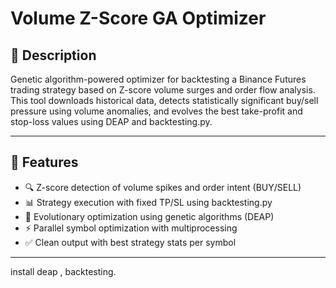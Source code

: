 # Volume Z-Score GA Optimizer

## 📌 Description

Genetic algorithm-powered optimizer for backtesting a Binance Futures trading strategy based on Z-score volume surges and order flow analysis. This tool downloads historical data, detects statistically significant buy/sell pressure using volume anomalies, and evolves the best take-profit and stop-loss values using DEAP and backtesting.py.

---

## 🔧 Features

- 🔍 Z-score detection of volume spikes and order intent (BUY/SELL)
- 📊 Strategy execution with fixed TP/SL using backtesting.py
- 🧬 Evolutionary optimization using genetic algorithms (DEAP)
- ⚡ Parallel symbol optimization with multiprocessing
- ✅ Clean output with best strategy stats per symbol

---
install deap , backtesting.
